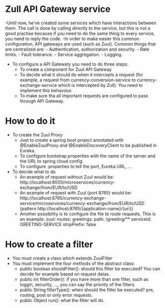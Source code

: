 # Zull API Gateway service
-Until now, he've created some services which have interactions between them. The call is done by calling directly to the service, but this is not a good practise because if you need to do the same thing to every service, you need to reply the code.
-In order to make easier this common configuration, API gateways are used (such as Zuul). Common things that are centralized are:
	- Authentication, authorization and security.
	- Rate limits.
	- Fault tolerance.
	- Service aggregation.
	- Logging.
- To configure a API Gatewaty you need to do three steps:
	- To create a component for Zuul API Gateway
	- To decide what it should do when it intercepts a request (for example, a request from currency-conversion-service to currency-exchange-service which is intercepted by Zull). You need to implement this behavoiur.
	- To make sure tha all important requests are configured to pass through API Gateway.

# How to do it
- To create the Zuul Proxy
	- Just to create a spring boot project annotated with @EnableZuulProxy and @EnableDiscoveryClient to be published in Eureka.
	- To configure bootstrap.properties with the name of the server and the URL to spring cloud config.
	- To configure .properties to tell the port, Eureka URL, ...
- To decide what to do
	- An example of request without Zuul would be: http://localhost:8000/microservices/currency-exchange/from/EUR/to/USD
	- An example of request with Zuul (port 8765) would be: http://localhost:8765/currency-exchange-service/microservices/currency-exchange/from/EUR/to/USD (pattern http://localhost:8765/{application-name}/{uri})
	- Another possibility is to configure the file to route requests. This is an example:
	zuul:
  		routes:
    		greetings:
      			path: /greeting/**
      			serviceId: GREETING-SERVICE
      			stripPrefix: false

# How to create a filter
- You must create a class which extends ZuulFilter
- You must implement the four methods of the abstract class:
	- public boolean shouldFilter(): should this filter be executed? You can decide for example based on request datas.
	- public int filterOrder(): if you have more than one filter, such as loggin, security, ..., you can say the priority of the filters.
	- public String filterType(): when should the filter be executed? pre, routing, post or only error requests.
	- public Object run(): what the filter will do.
